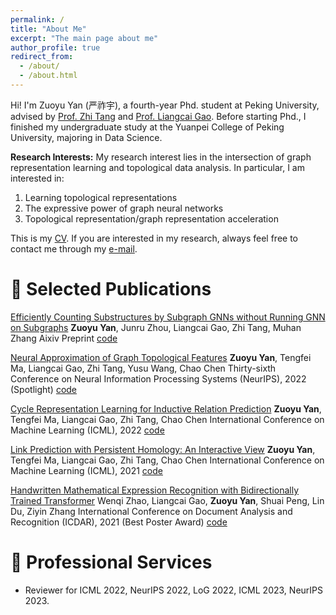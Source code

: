 ```yaml
---
permalink: /
title: "About Me"
excerpt: "The main page about me"
author_profile: true
redirect_from: 
  - /about/
  - /about.html
---
```


Hi! I'm Zuoyu Yan (严祚宇), a fourth-year Phd. student at Peking University, advised by [Prof. Zhi Tang](https://www.wict.pku.edu.cn/cpdp/kydw/ggcy/1297369.htm) and [Prof. Liangcai Gao](https://www.icst.pku.edu.cn/szwdclyjs/kydw/ggcy/1288880.htm). Before starting Phd., I finished my undergraduate study at the Yuanpei College of Peking University, majoring in Data Science.

**Research Interests:** My research interest lies in the intersection of graph representation learning and topological data analysis. In particular, I am interested in:
1. Learning topological representations
2. The expressive power of graph neural networks
3. Topological representation/graph representation acceleration

This is my [CV](/files/CV.pdf). If you are interested in my research, always feel free to contact me through my [e-mail](yanzuoyu3@pku.edu.cn).

📝 Selected Publications
======

[Efficiently Counting Substructures by Subgraph GNNs without Running GNN on Subgraphs](https://arxiv.org/pdf/2303.10576.pdf)
**Zuoyu Yan**, Junru Zhou, Liangcai Gao, Zhi Tang, Muhan Zhang
Aixiv Preprint
[code](https://github.com/pkuyzy/ESC-GNN)

[Neural Approximation of Graph Topological Features](https://arxiv.org/pdf/2201.12032.pdf)
**Zuoyu Yan**, Tengfei Ma, Liangcai Gao, Zhi Tang, Yusu Wang, Chao Chen
Thirty-sixth Conference on Neural Information Processing Systems (NeurIPS), 2022 (Spotlight)
[code](https://github.com/pkuyzy/TLC-GNN)

[Cycle Representation Learning for Inductive Relation Prediction](https://arxiv.org/pdf/2110.02510.pdf)
**Zuoyu Yan**, Tengfei Ma, Liangcai Gao, Zhi Tang, Chao Chen
International Conference on Machine Learning (ICML), 2022
[code](https://github.com/pkuyzy/CBGNN)

[Link Prediction with Persistent Homology: An Interactive View](https://arxiv.org/pdf/2102.10255.pdf)
**Zuoyu Yan**, Tengfei Ma, Liangcai Gao, Zhi Tang, Chao Chen
International Conference on Machine Learning (ICML), 2021
[code](https://github.com/pkuyzy/TLC-GNN)

[Handwritten Mathematical Expression Recognition with Bidirectionally Trained Transformer](https://arxiv.org/pdf/2105.02412.pdf)
Wenqi Zhao, Liangcai Gao, **Zuoyu Yan**, Shuai Peng, Lin Du, Ziyin Zhang
International Conference on Document Analysis and Recognition (ICDAR), 2021 (Best Poster Award)
[code](https://github.com/Green-Wood/BTTR)

🏫 Professional Services
======
* Reviewer for ICML 2022, NeurIPS 2022, LoG 2022, ICML 2023, NeurIPS 2023.
